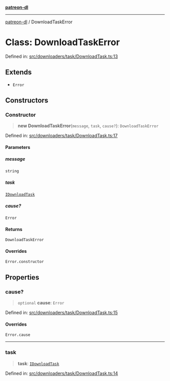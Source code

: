 [**patreon-dl**](../README.md)

***

[patreon-dl](../README.md) / DownloadTaskError

# Class: DownloadTaskError

Defined in: [src/downloaders/task/DownloadTask.ts:13](https://github.com/patrickkfkan/patreon-dl/blob/faebc79e7105b755ed4bb91829b93f102ad3b38c/src/downloaders/task/DownloadTask.ts#L13)

## Extends

- `Error`

## Constructors

### Constructor

> **new DownloadTaskError**(`message`, `task`, `cause?`): `DownloadTaskError`

Defined in: [src/downloaders/task/DownloadTask.ts:17](https://github.com/patrickkfkan/patreon-dl/blob/faebc79e7105b755ed4bb91829b93f102ad3b38c/src/downloaders/task/DownloadTask.ts#L17)

#### Parameters

##### message

`string`

##### task

[`IDownloadTask`](../interfaces/IDownloadTask.md)

##### cause?

`Error`

#### Returns

`DownloadTaskError`

#### Overrides

`Error.constructor`

## Properties

### cause?

> `optional` **cause**: `Error`

Defined in: [src/downloaders/task/DownloadTask.ts:15](https://github.com/patrickkfkan/patreon-dl/blob/faebc79e7105b755ed4bb91829b93f102ad3b38c/src/downloaders/task/DownloadTask.ts#L15)

#### Overrides

`Error.cause`

***

### task

> **task**: [`IDownloadTask`](../interfaces/IDownloadTask.md)

Defined in: [src/downloaders/task/DownloadTask.ts:14](https://github.com/patrickkfkan/patreon-dl/blob/faebc79e7105b755ed4bb91829b93f102ad3b38c/src/downloaders/task/DownloadTask.ts#L14)
